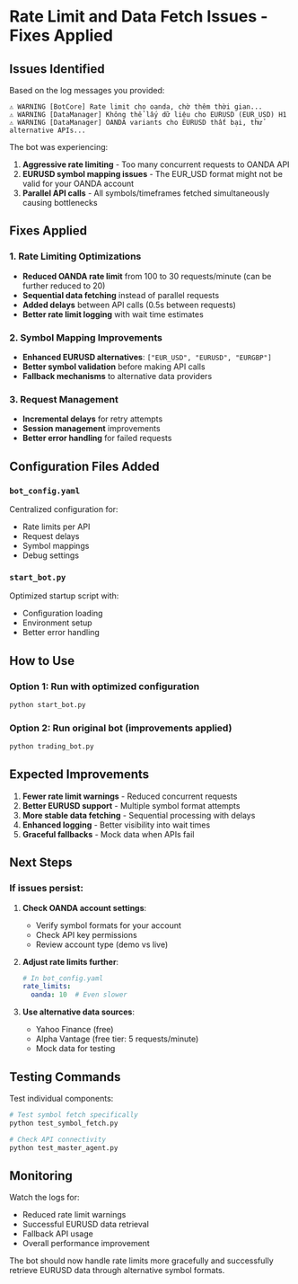 # Rate Limit and Data Fetch Issues - Fixes Applied

## Issues Identified

Based on the log messages you provided:
```
⚠️ WARNING [BotCore] Rate limit cho oanda, chờ thêm thời gian...
⚠️ WARNING [DataManager] Không thể lấy dữ liệu cho EURUSD (EUR_USD) H1
⚠️ WARNING [DataManager] OANDA variants cho EURUSD thất bại, thử alternative APIs...
```

The bot was experiencing:
1. **Aggressive rate limiting** - Too many concurrent requests to OANDA API
2. **EURUSD symbol mapping issues** - The EUR_USD format might not be valid for your OANDA account
3. **Parallel API calls** - All symbols/timeframes fetched simultaneously causing bottlenecks

## Fixes Applied

### 1. Rate Limiting Optimizations
- **Reduced OANDA rate limit** from 100 to 30 requests/minute (can be further reduced to 20)
- **Sequential data fetching** instead of parallel requests
- **Added delays** between API calls (0.5s between requests)
- **Better rate limit logging** with wait time estimates

### 2. Symbol Mapping Improvements
- **Enhanced EURUSD alternatives**: `["EUR_USD", "EURUSD", "EURGBP"]`
- **Better symbol validation** before making API calls
- **Fallback mechanisms** to alternative data providers

### 3. Request Management
- **Incremental delays** for retry attempts
- **Session management** improvements
- **Better error handling** for failed requests

## Configuration Files Added

### `bot_config.yaml`
Centralized configuration for:
- Rate limits per API
- Request delays
- Symbol mappings
- Debug settings

### `start_bot.py`
Optimized startup script with:
- Configuration loading
- Environment setup
- Better error handling

## How to Use

### Option 1: Run with optimized configuration
```bash
python start_bot.py
```

### Option 2: Run original bot (improvements applied)
```bash
python trading_bot.py
```

## Expected Improvements

1. **Fewer rate limit warnings** - Reduced concurrent requests
2. **Better EURUSD support** - Multiple symbol format attempts
3. **More stable data fetching** - Sequential processing with delays
4. **Enhanced logging** - Better visibility into wait times
5. **Graceful fallbacks** - Mock data when APIs fail

## Next Steps

### If issues persist:

1. **Check OANDA account settings**:
   - Verify symbol formats for your account
   - Check API key permissions
   - Review account type (demo vs live)

2. **Adjust rate limits further**:
   ```yaml
   # In bot_config.yaml
   rate_limits:
     oanda: 10  # Even slower
   ```

3. **Use alternative data sources**:
   - Yahoo Finance (free)
   - Alpha Vantage (free tier: 5 requests/minute)
   - Mock data for testing

## Testing Commands

Test individual components:
```bash
# Test symbol fetch specifically
python test_symbol_fetch.py

# Check API connectivity
python test_master_agent.py
```

## Monitoring

Watch the logs for:
- Reduced rate limit warnings
- Successful EURUSD data retrieval
- Fallback API usage
- Overall performance improvement

The bot should now handle rate limits more gracefully and successfully retrieve EURUSD data through alternative symbol formats.